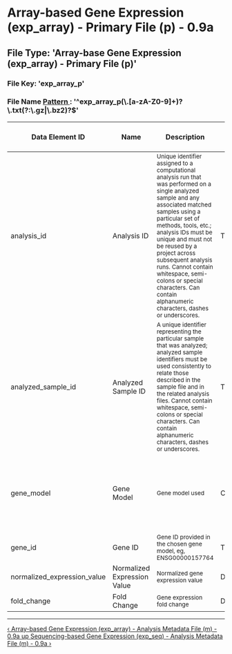 <h1 class="title">
 Array-based Gene Expression (exp_array) - Primary File (p) - 0.9a
</h1>
<div id="content-group" class="content-group row nested " style="width:100%">
 <div id="content-group-inner" class="content-group-inner inner">
  <div id="content-region" class="content-region row nested">
   <div id="content-region-inner" class="content-region-inner inner">
    <a name="main-content-area" id="main-content-area">
    </a>
    <div id="content-inner" class="content-inner block">
     <div id="content-inner-inner" class="content-inner-inner inner">
      <div id="content-content" class="content-content">
       <div id="node-6576" class="node odd full-node node-type-book">
        <div class="inner">
         <div class="content clearfix">
          <div class="file-spec">
           <h2>
            File Type: &#39;Array-base Gene Expression (exp_array) - Primary File (p)&#39;
           </h2>
           <h3>
            File Key: &#39;exp_array_p&#39;
           </h3>
           <h3>
            File Name
            <a target="_blank" href="http://docs.oracle.com/javase/6/docs/api/java/util/regex/Pattern.html#sum">
             Pattern
            </a>
            : &#39;^exp_array_p(\.[a-zA-Z0-9]+)?\.txt(?:\.gz|\.bz2)?$&#39;
           </h3>
           <div class="preamble">
           </div>
           <table class="table table-condensed table-hover sortable">
            <thead>
             <tr>
              <th>
               Data Element ID
              </th>
              <th>
               Name
              </th>
              <th>
               Description
              </th>
              <th>
               Data Type
              </th>
              <th>
               CV Codes
              </th>
              <th>
               Required?
              </th>
              <th>
               N/A Code Valid?
              </th>
              <th>
               Controlled Access?
              </th>
              <th>
               Regexp
              </th>
              <th>
               Example
              </th>
              <th>
               Additional Notes
              </th>
             </tr>
            </thead>
            <tbody>
             <tr class="identifier-element success pbi-avoid">
              <td class="element-name">
               analysis_id
              </td>
              <td class="element-display-name">
               Analysis ID
              </td>
              <td class="element-description">
               <small>
                Unique identifier assigned to a computational analysis run that was performed on a single analyzed sample and any associated matched samples using a particular set of methods, tools, etc.; analysis IDs must be unique and must not be reused by a project across subsequent analysis runs. Cannot contain whitespace, semi-colons or special characters. Can contain alphanumeric characters, dashes or underscores.
               </small>
              </td>
              <td class="datatype text">
               TEXT
              </td>
              <td class="codes na">
               N/A
              </td>
              <td class="bool istrue">
               <span class="label label-success" title="Data element requires a value">
                Required
               </span>
              </td>
              <td class="bool isfalse">
               <span class="label label-important" title="INVALID if value set to codes -888 (N/A) or -777 (Verified Unknown)">
                N/A Invalid
               </span>
              </td>
              <td class="bool isfalse">
               <span class="label label-success" title="Open access data element">
                Open Access
               </span>
              </td>
              <td class="element-regexp">
               <small>
                ^[\w+\-\_]+$
               </small>
              </td>
              <td class="element-example">
               <small>
                <ul>
                 <li>
                  hnc_12
                 </li>
                 <li>
                  CCG_34_94583
                 </li>
                 <li>
                  BRCA47832-3239
                 </li>
                </ul>
                <p>
                </p>
               </small>
              </td>
              <td class="element-description">
               <small>
                <ul>
                </ul>
                <p>
                </p>
               </small>
              </td>
             </tr>
             <tr class="identifier-element success pbi-avoid">
              <td class="element-name">
               analyzed_sample_id
              </td>
              <td class="element-display-name">
               Analyzed Sample ID
              </td>
              <td class="element-description">
               <small>
                A unique identifier representing the particular sample that was analyzed; analyzed sample identifiers must be used consistently to relate those described in the sample file and in the related analysis files. Cannot contain whitespace, semi-colons or special characters. Can contain alphanumeric characters, dashes or underscores.
               </small>
              </td>
              <td class="datatype text">
               TEXT
              </td>
              <td class="codes na">
               N/A
              </td>
              <td class="bool istrue">
               <span class="label label-success" title="Data element requires a value">
                Required
               </span>
              </td>
              <td class="bool isfalse">
               <span class="label label-important" title="INVALID if value set to codes -888 (N/A) or -777 (Verified Unknown)">
                N/A Invalid
               </span>
              </td>
              <td class="bool isfalse">
               <span class="label label-success" title="Open access data element">
                Open Access
               </span>
              </td>
              <td class="element-regexp">
               <small>
                ^[\w+\-\_]+$
               </small>
              </td>
              <td class="element-example">
               <small>
                <ul>
                 <li>
                  ov-45
                 </li>
                 <li>
                  90343a
                 </li>
                 <li>
                  BRCAZ-TG
                 </li>
                </ul>
                <p>
                </p>
               </small>
              </td>
              <td class="element-description">
               <small>
                <ul>
                </ul>
                <p>
                </p>
               </small>
              </td>
             </tr>
             <tr class="required-element info pbi-avoid">
              <td class="element-name">
               gene_model
              </td>
              <td class="element-display-name">
               Gene Model
              </td>
              <td class="element-description">
               <small>
                Gene model used
               </small>
              </td>
              <td class="datatype cv">
               CV
              </td>
              <td class="codes inplace">
               <div class="link">
                <small>
                 [
                 <a href="https://docs.icgc.org/controlled-vocabulary/#GLOBAL.0.gene_db.v1">
                  GLOBAL.0.gene_db.v1
                 </a>
                 ]
                </small>
               </div>
               <div class="list">
                <dl title="GLOBAL.0.gene_db.v1" class="codes-list">
                 <dt>
                  <small>
                   1
                  </small>
                 </dt>
                 <dd>
                  <small>
                   Ensembl
                  </small>
                 </dd>
                 <dt>
                  <small>
                   2
                  </small>
                 </dt>
                 <dd>
                  <small>
                   GAF
                  </small>
                 </dd>
                 <dt>
                  <small>
                   3
                  </small>
                 </dt>
                 <dd>
                  <small>
                   RefSeq
                  </small>
                 </dd>
                </dl>
               </div>
              </td>
              <td class="bool istrue">
               <span class="label label-success" title="Data element requires a value">
                Required
               </span>
              </td>
              <td class="bool isfalse">
               <span class="label label-important" title="INVALID if value set to codes -888 (N/A) or -777 (Verified Unknown)">
                N/A Invalid
               </span>
              </td>
              <td class="bool isfalse">
               <span class="label label-success" title="Open access data element">
                Open Access
               </span>
              </td>
              <td class="element-regexp">
               <small>
               </small>
              </td>
              <td class="element-example">
               <small>
                <ul>
                </ul>
                <p>
                </p>
               </small>
              </td>
              <td class="element-description">
               <small>
                <ul>
                </ul>
                <p>
                </p>
               </small>
              </td>
             </tr>
             <tr class="required-element info pbi-avoid">
              <td class="element-name">
               gene_id
              </td>
              <td class="element-display-name">
               Gene ID
              </td>
              <td class="element-description">
               <small>
                Gene ID provided in the chosen gene model, eg, ENSG00000157764
               </small>
              </td>
              <td class="datatype text">
               TEXT
              </td>
              <td class="codes na">
               N/A
              </td>
              <td class="bool istrue">
               <span class="label label-success" title="Data element requires a value">
                Required
               </span>
              </td>
              <td class="bool isfalse">
               <span class="label label-important" title="INVALID if value set to codes -888 (N/A) or -777 (Verified Unknown)">
                N/A Invalid
               </span>
              </td>
              <td class="bool isfalse">
               <span class="label label-success" title="Open access data element">
                Open Access
               </span>
              </td>
              <td class="element-regexp">
               <small>
               </small>
              </td>
              <td class="element-example">
               <small>
                <ul>
                </ul>
                <p>
                </p>
               </small>
              </td>
              <td class="element-description">
               <small>
                <ul>
                </ul>
                <p>
                </p>
               </small>
              </td>
             </tr>
             <tr class="required-element info pbi-avoid">
              <td class="element-name">
               normalized_expression_value
              </td>
              <td class="element-display-name">
               Normalized Expression Value
              </td>
              <td class="element-description">
               <small>
                Normalized gene expression value
               </small>
              </td>
              <td class="datatype decimal">
               DECIMAL
              </td>
              <td class="codes na">
               N/A
              </td>
              <td class="bool istrue">
               <span class="label label-success" title="Data element requires a value">
                Required
               </span>
              </td>
              <td class="bool isfalse">
               <span class="label label-important" title="INVALID if value set to codes -888 (N/A) or -777 (Verified Unknown)">
                N/A Invalid
               </span>
              </td>
              <td class="bool isfalse">
               <span class="label label-success" title="Open access data element">
                Open Access
               </span>
              </td>
              <td class="element-regexp">
               <small>
               </small>
              </td>
              <td class="element-example">
               <small>
                <ul>
                </ul>
                <p>
                </p>
               </small>
              </td>
              <td class="element-description">
               <small>
                <ul>
                </ul>
                <p>
                </p>
               </small>
              </td>
             </tr>
             <tr class="optional-element pbi-avoid">
              <td class="element-name">
               fold_change
              </td>
              <td class="element-display-name">
               Fold Change
              </td>
              <td class="element-description">
               <small>
                Gene expression fold change
               </small>
              </td>
              <td class="datatype decimal">
               DECIMAL
              </td>
              <td class="codes na">
               N/A
              </td>
              <td class="bool isfalse">
               <span class="label" title="Value optional, VALID if value is set to NULL code -999">
                Optional
               </span>
              </td>
              <td class="bool isna">
               <span class="label">
               </span>
              </td>
              <td class="bool isfalse">
               <span class="label label-success" title="Open access data element">
                Open Access
               </span>
              </td>
              <td class="element-regexp">
               <small>
               </small>
              </td>
              <td class="element-example">
               <small>
                <ul>
                </ul>
                <p>
                </p>
               </small>
              </td>
              <td class="element-description">
               <small>
                <ul>
                </ul>
                <p>
                </p>
               </small>
              </td>
             </tr>
            </tbody>
           </table>
           <div class="postamble">
           </div>
           <hr>
          </div>
          <div class="cv">
          </div>
          <p>
          </p>
          <div id="book-navigation-6310" class="book-navigation">
           <div class="page-links clear-block">
            <a href="/array-based-gene-expression-exparray-analysis-metadata-file-m-09a" class="page-previous" title="Go to previous page">
             ‹ Array-based Gene Expression (exp_array) - Analysis Metadata File (m) - 0.9a
            </a>
            <a href="/dictionary-v09a-june-2014-release-17" class="page-up" title="Go to parent page">
             up
            </a>
            <a href="/sequencing-based-gene-expression-expseq-analysis-metadata-file-m-09a" class="page-next" title="Go to next page">
             Sequencing-based Gene Expression (exp_seq) - Analysis Metadata File (m) - 0.9a ›
            </a>
           </div>
          </div>
         </div>
        </div>
        <!-- /inner -->
        <!-- regular node view template HTML here -->
       </div>
       <!-- /node-6576 -->
      </div>
      <!-- /content-content -->
     </div>
     <!-- /content-inner-inner -->
    </div>
    <!-- /content-inner -->
   </div>
   <!-- /content-region-inner -->
  </div>
  <!-- /content-region -->
 </div>
 <!-- /content-group-inner -->
</div>

